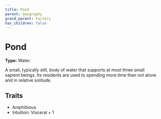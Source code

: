 ```yaml
---
title: Pond
parent: Geography
grand_parent: Factors
has_children: false
---
```


# Pond

**Type:** Water.

A small, typically still, body of water that supports at most three small sapient beings. Its residents are used to spending more time than not alone and in relative solitude.

## Traits

* Amphibious
* Intuition: Visceral + 1
